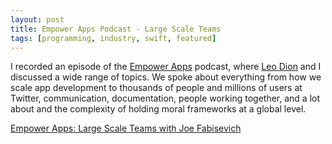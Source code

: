 ```yaml
---
layout: post
title: Empower Apps Podcast - Large Scale Teams
tags: [programming, industry, swift, featured]
---
```


I recorded an episode of the [Empower Apps](https://twitter.com/brightdigit/status/1360091529466023936) podcast, where [Leo Dion](http://twitter.com/leogdion) and I discussed a wide range of topics. We spoke about everything from how we scale app development to thousands of people and millions of users at Twitter, communication, documentation, people working together, and a lot about and the complexity of holding moral frameworks at a global level.

[Empower Apps: Large Scale Teams with Joe Fabisevich](https://share.transistor.fm/s/f6582b48)
